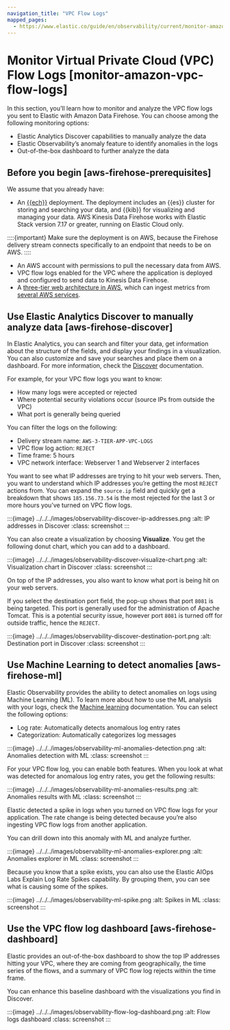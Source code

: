 ```yaml
---
navigation_title: "VPC Flow Logs"
mapped_pages:
  - https://www.elastic.co/guide/en/observability/current/monitor-amazon-vpc-flow-logs.html
---
```




# Monitor Virtual Private Cloud (VPC) Flow Logs [monitor-amazon-vpc-flow-logs]


In this section, you’ll learn how to monitor and analyze the VPC flow logs you sent to Elastic with Amazon Data Firehose. You can choose among the following monitoring options:

* Elastic Analytics Discover capabilities to manually analyze the data
* Elastic Observability’s anomaly feature to identify anomalies in the logs
* Out-of-the-box dashboard to further analyze the data


## Before you begin [aws-firehose-prerequisites]

We assume that you already have:

* An [{{ech}}](https://cloud.elastic.co/registration?page=docs&placement=docs-body) deployment. The deployment includes an {{es}} cluster for storing and searching your data, and {{kib}} for visualizing and managing your data. AWS Kinesis Data Firehose works with Elastic Stack version 7.17 or greater, running on Elastic Cloud only.

::::{important}
Make sure the deployment is on AWS, because the Firehose delivery stream connects specifically to an endpoint that needs to be on AWS.
::::


* An AWS account with permissions to pull the necessary data from AWS.
* VPC flow logs enabled for the VPC where the application is deployed and configured to send data to Kinesis Data Firehose.
* A [three-tier web architecture in AWS](https://github.com/aws-samples/aws-three-tier-web-architecture-workshop), which can ingest metrics from [several AWS services](integration-docs://docs/reference/ingestion-tools/integrations/aws.md).


## Use Elastic Analytics Discover to manually analyze data [aws-firehose-discover]

In Elastic Analytics, you can search and filter your data, get information about the structure of the fields, and display your findings in a visualization. You can also customize and save your searches and place them on a dashboard. For more information, check the [Discover](../../../explore-analyze/discover.md) documentation.

For example, for your VPC flow logs you want to know:

* How many logs were accepted or rejected
* Where potential security violations occur (source IPs from outside the VPC)
* What port is generally being queried

You can filter the logs on the following:

* Delivery stream name: `AWS-3-TIER-APP-VPC-LOGS`
* VPC flow log action: `REJECT`
* Time frame: 5 hours
* VPC network interface: Webserver 1 and Webserver 2 interfaces

You want to see what IP addresses are trying to hit your web servers. Then, you want to understand which IP addresses you’re getting the most `REJECT` actions from. You can expand the `source.ip` field and quickly get a breakdown that shows `185.156.73.54` is the most rejected for the last 3 or more hours you’ve turned on VPC flow logs.

:::{image} ../../../images/observability-discover-ip-addresses.png
:alt: IP addresses in Discover
:class: screenshot
:::

You can also create a visualization by choosing **Visualize**. You get the following donut chart, which you can add to a dashboard.

:::{image} ../../../images/observability-discover-visualize-chart.png
:alt: Visualization chart in Discover
:class: screenshot
:::

On top of the IP addresses, you also want to know what port is being hit on your web servers.

If you select the destination port field, the pop-up shows that port `8081` is being targeted. This port is generally used for the administration of Apache Tomcat. This is a potential security issue, however port `8081` is turned off for outside traffic, hence the `REJECT`.

:::{image} ../../../images/observability-discover-destination-port.png
:alt: Destination port in Discover
:class: screenshot
:::


## Use Machine Learning to detect anomalies [aws-firehose-ml]

Elastic Observability provides the ability to detect anomalies on logs using Machine Learning (ML). To learn more about how to use the ML analysis with your logs, check the [Machine learning](../../../explore-analyze/machine-learning/machine-learning-in-kibana.md) documentation. You can select the following options:

* Log rate: Automatically detects anomalous log entry rates
* Categorization: Automatically categorizes log messages

:::{image} ../../../images/observability-ml-anomalies-detection.png
:alt: Anomalies detection with ML
:class: screenshot
:::

For your VPC flow log, you can enable both features. When you look at what was detected for anomalous log entry rates, you get the following results:

:::{image} ../../../images/observability-ml-anomalies-results.png
:alt: Anomalies results with ML
:class: screenshot
:::

Elastic detected a spike in logs when you turned on VPC flow logs for your application. The rate change is being detected because you’re also ingesting VPC flow logs from another application.

You can drill down into this anomaly with ML and analyze further.

:::{image} ../../../images/observability-ml-anomalies-explorer.png
:alt: Anomalies explorer in ML
:class: screenshot
:::

Because you know that a spike exists, you can also use the Elastic AIOps Labs Explain Log Rate Spikes capability. By grouping them, you can see what is causing some of the spikes.

:::{image} ../../../images/observability-ml-spike.png
:alt: Spikes in ML
:class: screenshot
:::


## Use the VPC flow log dashboard [aws-firehose-dashboard]

Elastic provides an out-of-the-box dashboard to show the top IP addresses hitting your VPC, where they are coming from geographically, the time series of the flows, and a summary of VPC flow log rejects within the time frame.

You can enhance this baseline dashboard with the visualizations you find in Discover.

:::{image} ../../../images/observability-flow-log-dashboard.png
:alt: Flow logs dashboard
:class: screenshot
:::

